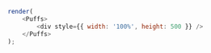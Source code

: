 ```javascript
render(
    <Puffs>
        <div style={{ width: '100%', height: 500 }} />
    </Puffs>
);
```
